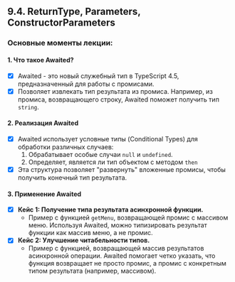 ## 9.4. ReturnType, Parameters, ConstructorParameters

### Основные моменты лекции:

#### 1. Что такое Awaited?

-   [x] Awaited - это новый служебный тип в TypeScript 4.5, предназначенный для работы с промисами.
-   [x] Позволяет извлекать тип результата из промиса. Например, из промиса, возвращающего строку, Awaited поможет получить тип `string`.

#### 2. Реализация Awaited

-   [x] Awaited использует условные типы (Conditional Types) для обработки различных случаев:
    1. Обрабатывает особые случаи `null` и `undefined`.
    2. Определяет, является ли тип объектом с методом `then`
-   [x] Эта структура позволяет "развернуть" вложенные промисы, чтобы получить конечный тип результата.

#### 3. Применение Awaited

-   [x] **Кейс 1: Получение типа результата асинхронной функции.**
    -   Пример с функцией `getMenu`, возвращающей промис с массивом меню. Используя Awaited, можно типизировать результат функции как массив меню, а не промис.
-   [x] **Кейс 2: Улучшение читабельности типов.**
    -   Пример с функцией, возвращающей массив результатов асинхронной операции. Awaited помогает четко указать, что функция возвращает не просто промис, а промис с конкретным типом результата (например, массивом).
